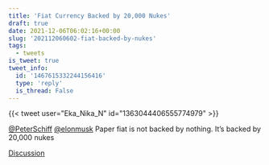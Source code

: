 ```yaml
---
title: 'Fiat Currency Backed by 20,000 Nukes'
draft: true
date: 2021-12-06T06:02:16+00:00
slug: '202112060602-fiat-backed-by-nukes'
tags:
  - tweets
is_tweet: true
tweet_info:
  id: '1467615332244156416'
  type: 'reply'
  is_thread: False
---
```




{{< tweet user="Eka_Nika_N" id="1363044406555774979" >}}

[@PeterSchiff](https://x.com/PeterSchiff) [@elonmusk](https://x.com/elonmusk) Paper fiat is not backed by nothing. It’s backed by 20,000 nukes

[Discussion](https://x.com/sytelus/status/1467615332244156416)
